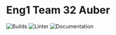 # Eng1 Team 32 Auber
![Builds](https://github.com/ENG12020Team24/T24-Hurricane-Tornado-Auber/workflows/Java%20CI%20with%20Gradle/badge.svg)
![Linter](https://github.com/ENG12020Team24/T24-Hurricane-Tornado-Auber/workflows/Super-Linter/badge.svg)
![Documentation](https://github.com/ENG12020Team24/T24-Hurricane-Tornado-Auber/workflows/Build%20documentation/badge.svg)
